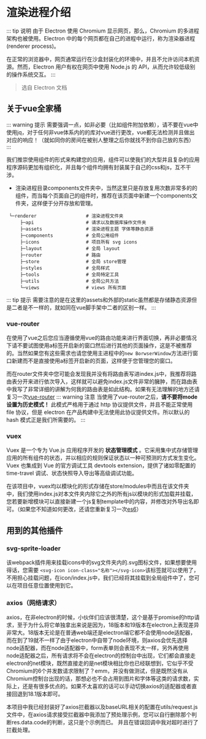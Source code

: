 # 渲染进程介绍
::: tip 说明
由于 Electron 使用 Chromium 显示网页，那么，Chromium 的多进程架构也被使用。Electron 中的每个网页都在自己的进程中运行，称为渲染器进程 (renderer process)。

在正常的浏览器中，网页通常运行在沙盒封装化的环境中，并且不允许访问本机资源。然而，Electron 用户有权在网页中使用 Node.js 的 API，从而允许较低级别的操作系统交互。
:::
> 选自 Electron 文档
## 关于vue全家桶
::: warning 提示
需要强调一点，如非必要（比如组件附加依赖），请不要在vue中使用jq，对于任何非vue体系内的的库对vue进行更改，vue都无法检测并且做出对应的响应！（就如同你的房间在被别人整理之后你就找不到你自己放的东西）
:::

我们推崇使用组件的形式来构建您的应用，组件可以使我们的大型并且复杂的应用程序源码更加有组织化，并且每个组件均拥有封装属于自己的css和js，互不干涉。

- 渲染进程目录components文件夹中，当然这里只是存放复用次数非常多的的组件，而当每个页面自己的组件时，推荐在该页面中新建一个components文件夹，这样便于分开存放和管理。
```
 └─renderer                  # 渲染进程文件夹
     ├─api                   # 请求以及数据库操作文件夹
     ├─assets                # 渲染进程主题 字体等静态资源
     ├─components            # 全局公用组件
     ├─icons                 # 项目所有 svg icons
     ├─layout                # 全局 layout
     ├─router                # 路由
     ├─store                 # 全局 store管理
     ├─styles                # 全局样式
     ├─tools                 # 全局特定工具
     ├─utils                 # 全局公共方法
     └─views                 # views 所有页面
```
::: tip 提示
需要注意的是在这里的assets和外部的static虽然都是存储静态资源但是二者是不一样的，就如同在vue脚手架中二者的区别一样。
:::
### vue-router
在使用了vue之后您应当遵循使用vue的路由功能来进行界面切换，再非必要情况下请不要试图使用a标签开启新的窗口然后进行其他的页面操作，这是不被推荐的。当然如果您有这些需求也请您使用主进程中的`new BorwserWindow`方法进行窗口新建而不是直接使用a标签开启新的页面，这样便于您管理您的窗口。

而在router文件夹中您可能会发现我并没有将路由表写进index.js中，我推荐将路由表分开来进行依次导入，这样就可以避免index.js文件非常的臃肿，而在路由表中我写了非常详细的讲解为何我的路由表是如此结构。如果有无法理解的地方还请复习一次[vue-router](https://router.vuejs.org/zh/)
::: warning 注意
当使用了vue-router之后，**请不要将mode设置为历史模式！** 此模式严格用于通过 http 协议提供文件，并且不能正常使用 file 协议，但是 electron 在产品构建中无法使用此协议提供文件。所以默认的 hash 模式正是我们所需要的。
:::
### vuex
Vuex 是一个专为 Vue.js 应用程序开发的 **状态管理模式** 。它采用集中式存储管理应用的所有组件的状态，并以相应的规则保证状态以一种可预测的方式发生变化。Vuex 也集成到 Vue 的官方调试工具 devtools extension，提供了诸如零配置的 time-travel 调试、状态快照导入导出等高级调试功能。

在该项目中，vuex均以模块化的形式存储在store/modules中而且在该文件夹中，我们使用index.js对本文件夹内除它之外的所有js以模块的形式加载并挂载，您若要新增模块可以直接新建一个js复制template中的内容，并修改对外导出名即可。（如果您不知道如何更改，还请您重新复习一次[es6](http://es6.ruanyifeng.com/)）
## 用到的其他插件
### svg-sprite-loader
该webpack插件用来挂载icons中的svg文件夹内的.svg图标文件，如果想要使用得话，您需要
```<svg-icon icon-class="名称"></svg-icon>```该标签就可以使用了，不用担心挂载问题，在icon/index.js中，我们已经将其挂载到全局组件中了，您可以在项目任意位置使用到它。
### axios（网络请求）
axios，在非electron的时候，小伙伴们应该很清楚，这个是基于promise的http请求，至于为什么将它单独拿出来说是因为，18版本和19版本在electron上表现差异非常大。18版本无论是在普通web端还是electron端它都不会使用node适配器，而在到了19就不一样了由于electron中自带了node环境，则axios会优先选择node适配器，而在node适配器中，form表单则会表现不太一样，另外再使用node适配器之后，所有请求将不会在electron的控制台中出现，它们都会直接走electron的net模块，既然直接走的是net模块相比你也已经联想到，它似乎不受Chromium的6个并发数请求限制了？emm，并没有做测试，但是既然没有从Chromium控制台出现的话，那想必也不会占用到图片和字体等这类的请求数，实际上，还是有很多优点的。如果不太喜欢的话可以手动切换axios的适配器或者直接回退到18.1版本即可。

本项目中我已经封装好了axios拦截器以及baseURL相关的配置在utils/request.js文件中，在axios请求接受拦截器中我添加了预处理示例，您可以自行删除那个判断res.data.code的判断，这只是个示例而已。
并且在错误回调中我对超时进行了拦截处理。